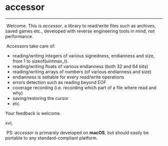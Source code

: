 # accessor
------
​	Welcome. This is *accessor*, a library to read/write files such as archives, saved games etc., developed with reverse engineering tools in mind, not performance.

​	Accessors take care of:

- reading/writing integers of various signedness, endianness and size, from 1 to sizeof(uintmax_t).
- reading/writing floats of various endianness (both 32 and 64 bits)
- reading/writing arrays of numbers (of various endianness and size)
- endianness is settable for every read/write operations
- errors detection such as reading beyond EOF
- coverage recording (i.e. recording which part of a file where read and why)
- saving/restoring the cursor
- etc.

Your feedback is welcome.

xvi;

​	PS: *accessor* is primarely developed on **macOS**, but should easily be portable to any standard-compliant platform.
